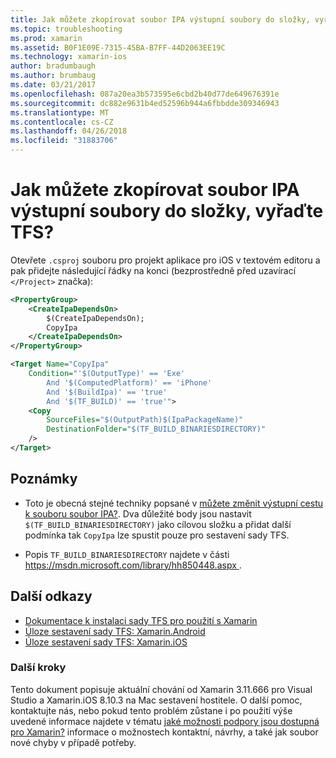 ```yaml
---
title: Jak můžete zkopírovat soubor IPA výstupní soubory do složky, vyřaďte TFS?
ms.topic: troubleshooting
ms.prod: xamarin
ms.assetid: B0F1E09E-7315-45BA-B7FF-44D2063EE19C
ms.technology: xamarin-ios
author: bradumbaugh
ms.author: brumbaug
ms.date: 03/21/2017
ms.openlocfilehash: 087a20ea3b573595e6cbd2b40d77de649676391e
ms.sourcegitcommit: dc882e9631b4ed52596b944a6fbbdde309346943
ms.translationtype: MT
ms.contentlocale: cs-CZ
ms.lasthandoff: 04/26/2018
ms.locfileid: "31883706"
---
```

# <a name="how-can-i-copy-ipa-output-files-to-the-tfs-drop-folder"></a>Jak můžete zkopírovat soubor IPA výstupní soubory do složky, vyřaďte TFS?

Otevřete `.csproj` souboru pro projekt aplikace pro iOS v textovém editoru a pak přidejte následující řádky na konci (bezprostředně před uzavírací `</Project>` značka):

```xml
<PropertyGroup>
    <CreateIpaDependsOn>
        $(CreateIpaDependsOn);
        CopyIpa
    </CreateIpaDependsOn>
</PropertyGroup>

<Target Name="CopyIpa"
    Condition="'$(OutputType)' == 'Exe'
        And '$(ComputedPlatform)' == 'iPhone'
        And '$(BuildIpa)' == 'true'
        And '$(TF_BUILD)' == 'true'">
    <Copy
        SourceFiles="$(OutputPath)$(IpaPackageName)"
        DestinationFolder="$(TF_BUILD_BINARIESDIRECTORY)"
    />
</Target>
```

## <a name="notes"></a>Poznámky

-   Toto je obecná stejné techniky popsané v [můžete změnit výstupní cestu k souboru soubor IPA?](~/ios/troubleshooting/questions/ipa-output-path.md). Dva důležité body jsou nastavit `$(TF_BUILD_BINARIESDIRECTORY)` jako cílovou složku a přidat další podmínka tak `CopyIpa` lze spustit pouze pro sestavení sady TFS.

-   Popis `TF_BUILD_BINARIESDIRECTORY` najdete v části [ https://msdn.microsoft.com/library/hh850448.aspx ](https://msdn.microsoft.com/library/hh850448.aspx).

## <a name="additional-references"></a>Další odkazy

- [Dokumentace k instalaci sady TFS pro použití s Xamarin](https://docs.microsoft.com/vsts/tfvc/overview)
- [Úloze sestavení sady TFS: Xamarin.Android](https://docs.microsoft.com/vsts/build-release/tasks/build/xamarin-android)
- [Úloze sestavení sady TFS: Xamarin.iOS](https://docs.microsoft.com/vsts/build-release/tasks/build/xamarin-ios)

### <a name="next-steps"></a>Další kroky
Tento dokument popisuje aktuální chování od Xamarin 3.11.666 pro Visual Studio a Xamarin.iOS 8.10.3 na Mac sestavení hostitele. O další pomoc, kontaktujte nás, nebo pokud tento problém zůstane i po použití výše uvedené informace najdete v tématu [jaké možnosti podpory jsou dostupná pro Xamarin?](~/cross-platform/troubleshooting/support-options.md) informace o možnostech kontaktní, návrhy, a také jak soubor nové chyby v případě potřeby. 



